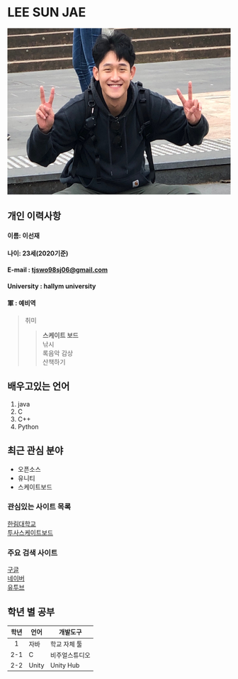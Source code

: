 #  LEE SUN JAE 

<img src=myNameIsSunJaeLee.jpg width=550 height = 375>  

## 개인 이력사항  
#### 이름: 이선재  
#### 나이: 23세(2020기준)  
#### E-mail : tjswo98sj06@gmail.com
#### University : hallym university
#### 軍 : 예비역

> 취미  
>> **스케이트 보드**  
>> 낚시  
>> 록음악 감상  
>> 산책하기  

## 배우고있는 언어  
1. java  
2. C  
3. C++  
4. Python

## 최근 관심 분야  
* 오픈소스  
* 유니티
* 스케이트보드  


### 관심있는 사이트 목록  
[한림대학교][hallym]  
[투사스케이트보드][tussa]

### 주요 검색 사이트  
[구글][google]  
[네이버][naver]  
[유투브][youtube]

## 학년 별 공부
|학년|언어|개발도구|
|:---:|---|-----|
|1|자바|학교 자체 툴|
|2-1|C|비주얼스튜디오|
|2-2|Unity|Unity Hub|


[eclipse]: http://www.eclipse.org
[google]: http://www.google.com  
[naver]: http://www.naver.com
[hallym]: http://www.hallym.ac.kr
[tussa]: http://skateboardtussa.com/
[youtube]: https://www.youtube.com/
